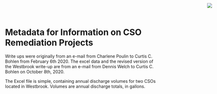 <img
    src="https://www.cascobayestuary.org/wp-content/uploads/2014/04/logo_sm.jpg"
    style="position:absolute;top:10px;right:50px;" />
    
# Metadata for Information on CSO Remediation Projects
Write ups were originally from an e-mail from Charlene Poulin to Curtis C. 
Bohlen from February 6th 2020. The excel data and the revised version of the 
Westbrook write-up are from an e-mail from Dennis Welch to Curtis C. Bohlen on 
October 8th, 2020.

The Excel file is simple, containing annual discharge volumes for two
CSOs located in Westbrook. Volumes are annual discharge totals, in gallons.